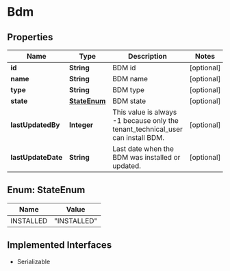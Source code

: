 

# Bdm

## Properties

Name | Type | Description | Notes
------------ | ------------- | ------------- | -------------
**id** | **String** | BDM id |  [optional]
**name** | **String** | BDM name |  [optional]
**type** | **String** | BDM type |  [optional]
**state** | [**StateEnum**](#StateEnum) | BDM state |  [optional]
**lastUpdatedBy** | **Integer** | This value is always -1 because only the tenant_technical_user can install BDM. |  [optional]
**lastUpdateDate** | **String** | Last date when the BDM was installed or updated. |  [optional]



## Enum: StateEnum

Name | Value
---- | -----
INSTALLED | &quot;INSTALLED&quot;


## Implemented Interfaces

* Serializable


